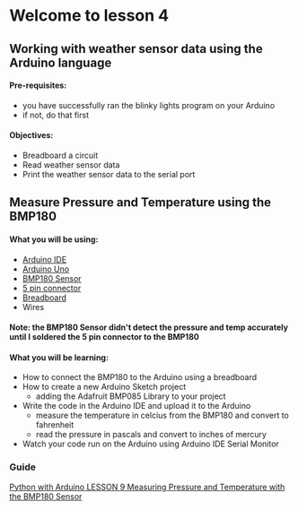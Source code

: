 # Welcome to lesson 4

## Working with weather sensor data using the Arduino language

#### Pre-requisites:
- you have successfully ran the blinky lights program on your Arduino
- if not, do that first

#### Objectives:
- Breadboard a circuit
- Read weather sensor data
- Print the weather sensor data to the serial port

## Measure Pressure and Temperature using the BMP180

#### What you will be using:
- [Arduino IDE](https://github.com/StateFarm-STEM/pyinthesky/blob/main/lesson4/screenshots/arduino-ide.png)
- [Arduino Uno](https://github.com/StateFarm-STEM/pyinthesky/blob/main/lesson4/screenshots/arduino-uno-r3.png)
- [BMP180 Sensor](https://github.com/StateFarm-STEM/pyinthesky/blob/main/lesson4/screenshots/bmp180.png)
- [5 pin connector](https://github.com/StateFarm-STEM/pyinthesky/blob/main/lesson4/screenshots/5-pin-connector.png)
- [Breadboard](https://github.com/StateFarm-STEM/pyinthesky/blob/main/lesson4/screenshots/breadboard.png)
- Wires

#### Note: the BMP180 Sensor didn't detect the pressure and temp accurately until I soldered the 5 pin connector to the BMP180<br>

#### What you will be learning:
- How to connect the BMP180 to the Arduino using a breadboard
- How to create a new Arduino Sketch project
    - adding the Adafruit BMP085 Library to your project
- Write the code in the Arduino IDE and upload it to the Arduino
  - measure the temperature in celcius from the BMP180 and convert to fahrenheit
  - read the pressure in pascals and convert to inches of mercury
- Watch your code run on the Arduino using Arduino IDE Serial Monitor

### Guide
[Python with Arduino LESSON 9 Measuring Pressure and Temperature with the BMP180 Sensor](https://toptechboy.com/python-with-arduino-lesson-9-measuring-pressure-and-temperature-with-the-bmp180-sensor/)
